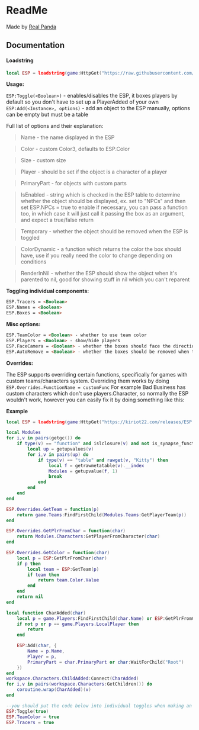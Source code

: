 # ReadMe
Made by [Real Panda](https://v3rmillion.net/member.php?action=profile&uid=46812)

## Documentation
#### Loadstring
```lua
local ESP = loadstring(game:HttpGet("https://raw.githubusercontent.com/GhostDuckyy/ESP-Library/main/Kiriot22/source.lua"))()
```
**Usage:**

`ESP:Toggle(<Boolean>)` - enables/disables the ESP, it boxes players by default so you don't have to set up a PlayerAdded of your own
`ESP:Add(<Instance>, options)` - add an object to the ESP manually, options can be empty but must be a table


Full list of options and their explanation:

> Name - the name displayed in the ESP

> Color - custom Color3, defaults to ESP.Color

> Size - custom size

> Player - should be set if the object is a character of a player

> PrimaryPart - for objects with custom parts

> IsEnabled - string which is checked in the ESP table to determine whether the object should be displayed, ex. set to "NPCs" and then set ESP.NPCs = true to enable
if necessary, you can pass a function too, in which case it will just call it passing the box as an argument, and expect a true/false return

> Temporary - whether the object should be removed when the ESP is toggled

> ColorDynamic - a function which returns the color the box should have, use if you really need the color to change depending on conditions

> RenderInNil - whether the ESP should show the object when it's parented to nil, good for showing stuff in nil which you can't reparent


**Toggling individual components:**
```html
ESP.Tracers = <Boolean>
ESP.Names = <Boolean>
ESP.Boxes = <Boolean>
```

**Misc options:**
```html
ESP.TeamColor = <Boolean> - whether to use team color
ESP.Players = <Boolean> - show/hide players
ESP.FaceCamera = <Boolean> - whether the boxes should face the direction the player is looking or always face your camera
ESP.AutoRemove = <Boolean> - whether the boxes should be removed when the object is parented to nil (defaults to true)
```

**Overrides:**

The ESP supports overriding certain functions, specifically for games with custom teams/characters system. Overriding them works by doing `ESP.Overrides.FunctionName = customFunc`
For example Bad Business has custom characters which don't use players.Character, so normally the ESP wouldn't work, however you can easily fix it by doing something like this:

**Example**
```lua
local ESP = loadstring(game:HttpGet("https://kiriot22.com/releases/ESP.lua"))()

local Modules
for i,v in pairs(getgc()) do
    if type(v) == "function" and islclosure(v) and not is_synapse_function(v) then
        local up = getupvalues(v)
        for i,v in pairs(up) do
            if type(v) == "table" and rawget(v, "Kitty") then
                local f = getrawmetatable(v).__index
                Modules = getupvalue(f, 1)
                break
            end
        end
    end
end

ESP.Overrides.GetTeam = function(p)
    return game.Teams:FindFirstChild(Modules.Teams:GetPlayerTeam(p))
end

ESP.Overrides.GetPlrFromChar = function(char)
    return Modules.Characters:GetPlayerFromCharacter(char)
end

ESP.Overrides.GetColor = function(char)
    local p = ESP:GetPlrFromChar(char)
    if p then
        local team = ESP:GetTeam(p)
        if team then
            return team.Color.Value
        end
    end
    return nil
end

local function CharAdded(char)
    local p = game.Players:FindFirstChild(char.Name) or ESP:GetPlrFromChar(char)
    if not p or p == game.Players.LocalPlayer then
        return
    end

    ESP:Add(char, {
        Name = p.Name,
        Player = p,
        PrimaryPart = char.PrimaryPart or char:WaitForChild("Root")
    })
end
workspace.Characters.ChildAdded:Connect(CharAdded)
for i,v in pairs(workspace.Characters:GetChildren()) do
    coroutine.wrap(CharAdded)(v)
end

--you should put the code below into individual toggles when making an actual script--
ESP:Toggle(true)
ESP.TeamColor = true
ESP.Tracers = true
```
